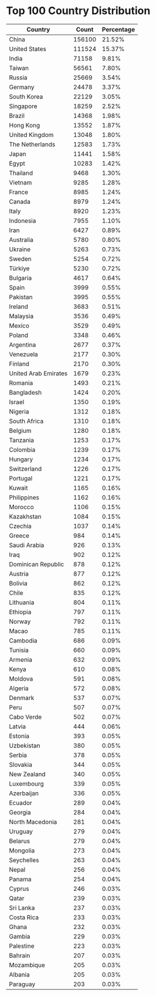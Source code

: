 # Top 100 Country Distribution
| Country | Count | Percentage |
|----|----|----|
| China | 156100 | 21.52% |
| United States | 111524 | 15.37% |
| India | 71158 | 9.81% |
| Taiwan | 56561 | 7.80% |
| Russia | 25669 | 3.54% |
| Germany | 24478 | 3.37% |
| South Korea | 22129 | 3.05% |
| Singapore | 18259 | 2.52% |
| Brazil | 14368 | 1.98% |
| Hong Kong | 13552 | 1.87% |
| United Kingdom | 13048 | 1.80% |
| The Netherlands | 12583 | 1.73% |
| Japan | 11441 | 1.58% |
| Egypt | 10283 | 1.42% |
| Thailand | 9468 | 1.30% |
| Vietnam | 9285 | 1.28% |
| France | 8985 | 1.24% |
| Canada | 8979 | 1.24% |
| Italy | 8920 | 1.23% |
| Indonesia | 7955 | 1.10% |
| Iran | 6427 | 0.89% |
| Australia | 5780 | 0.80% |
| Ukraine | 5263 | 0.73% |
| Sweden | 5254 | 0.72% |
| Türkiye | 5230 | 0.72% |
| Bulgaria | 4617 | 0.64% |
| Spain | 3999 | 0.55% |
| Pakistan | 3995 | 0.55% |
| Ireland | 3683 | 0.51% |
| Malaysia | 3536 | 0.49% |
| Mexico | 3529 | 0.49% |
| Poland | 3348 | 0.46% |
| Argentina | 2677 | 0.37% |
| Venezuela | 2177 | 0.30% |
| Finland | 2170 | 0.30% |
| United Arab Emirates | 1679 | 0.23% |
| Romania | 1493 | 0.21% |
| Bangladesh | 1424 | 0.20% |
| Israel | 1350 | 0.19% |
| Nigeria | 1312 | 0.18% |
| South Africa | 1310 | 0.18% |
| Belgium | 1280 | 0.18% |
| Tanzania | 1253 | 0.17% |
| Colombia | 1239 | 0.17% |
| Hungary | 1234 | 0.17% |
| Switzerland | 1226 | 0.17% |
| Portugal | 1221 | 0.17% |
| Kuwait | 1165 | 0.16% |
| Philippines | 1162 | 0.16% |
| Morocco | 1106 | 0.15% |
| Kazakhstan | 1084 | 0.15% |
| Czechia | 1037 | 0.14% |
| Greece | 984 | 0.14% |
| Saudi Arabia | 926 | 0.13% |
| Iraq | 902 | 0.12% |
| Dominican Republic | 878 | 0.12% |
| Austria | 877 | 0.12% |
| Bolivia | 862 | 0.12% |
| Chile | 835 | 0.12% |
| Lithuania | 804 | 0.11% |
| Ethiopia | 797 | 0.11% |
| Norway | 792 | 0.11% |
| Macao | 785 | 0.11% |
| Cambodia | 686 | 0.09% |
| Tunisia | 660 | 0.09% |
| Armenia | 632 | 0.09% |
| Kenya | 610 | 0.08% |
| Moldova | 591 | 0.08% |
| Algeria | 572 | 0.08% |
| Denmark | 537 | 0.07% |
| Peru | 507 | 0.07% |
| Cabo Verde | 502 | 0.07% |
| Latvia | 444 | 0.06% |
| Estonia | 393 | 0.05% |
| Uzbekistan | 380 | 0.05% |
| Serbia | 378 | 0.05% |
| Slovakia | 344 | 0.05% |
| New Zealand | 340 | 0.05% |
| Luxembourg | 339 | 0.05% |
| Azerbaijan | 336 | 0.05% |
| Ecuador | 289 | 0.04% |
| Georgia | 284 | 0.04% |
| North Macedonia | 281 | 0.04% |
| Uruguay | 279 | 0.04% |
| Belarus | 279 | 0.04% |
| Mongolia | 273 | 0.04% |
| Seychelles | 263 | 0.04% |
| Nepal | 256 | 0.04% |
| Panama | 254 | 0.04% |
| Cyprus | 246 | 0.03% |
| Qatar | 239 | 0.03% |
| Sri Lanka | 237 | 0.03% |
| Costa Rica | 233 | 0.03% |
| Ghana | 232 | 0.03% |
| Gambia | 229 | 0.03% |
| Palestine | 223 | 0.03% |
| Bahrain | 207 | 0.03% |
| Mozambique | 205 | 0.03% |
| Albania | 205 | 0.03% |
| Paraguay | 203 | 0.03% |
